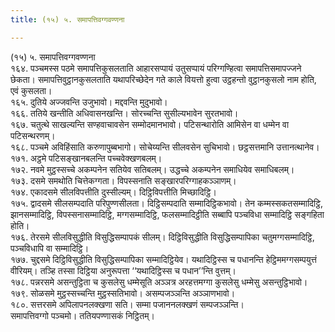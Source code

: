 ```yaml
---
title: (१५) ५. समापत्तिवग्गवण्णना

---
```

(१५) ५. समापत्तिवग्गवण्णना  
१६४. पञ्चमस्स पठमे समापत्तिकुसलताति आहारसप्पायं उतुसप्पायं परिग्गण्हित्वा समापत्तिसमापज्जने छेकता। समापत्तिवुट्ठानकुसलताति यथापरिच्छेदेन गते काले वियत्तो हुत्वा उट्ठहन्तो वुट्ठानकुसलो नाम होति, एवं कुसलता।  
१६५. दुतिये अज्जवन्ति उजुभावो। मद्दवन्ति मुदुभावो।  
१६६. ततिये खन्तीति अधिवासनखन्ति। सोरच्चन्ति सुसील्यभावेन सुरतभावो।  
१६७. चतुत्थे साखल्यन्ति सण्हवाचावसेन सम्मोदमानभावो। पटिसन्थारोति आमिसेन वा धम्मेन वा पटिसन्थरणम्।  
१६८. पञ्चमे अविहिंसाति करुणापुब्बभागो। सोचेय्यन्ति सीलवसेन सुचिभावो। छट्ठसत्तमानि उत्तानत्थानेव।  
१७१. अट्ठमे पटिसङ्खानबलन्ति पच्चवेक्खणबलम्।  
१७२. नवमे मुट्ठस्सच्चे अकम्पनेन सतियेव सतिबलम्। उद्धच्चे अकम्पनेन समाधियेव समाधिबलम्।  
१७३. दसमे समथोति चित्तेकग्गता। विपस्सनाति सङ्खारपरिग्गाहकञ्ञाणम्।  
१७४. एकादसमे सीलविपत्तीति दुस्सील्यम्। दिट्ठिविपत्तीति मिच्छादिट्ठि।  
१७५. द्वादसमे सीलसम्पदाति परिपुण्णसीलता। दिट्ठिसम्पदाति सम्मादिट्ठिकभावो। तेन कम्मस्सकतसम्मादिट्ठि, झानसम्मादिट्ठि, विपस्सनासम्मादिट्ठि, मग्गसम्मादिट्ठि, फलसम्मादिट्ठीति सब्बापि पञ्चविधा सम्मादिट्ठि सङ्गहिता होति।  
१७६. तेरसमे सीलविसुद्धीति विसुद्धिसम्पापकं सीलम्। दिट्ठिविसुद्धीति विसुद्धिसम्पापिका चतुमग्गसम्मादिट्ठि, पञ्चविधापि वा सम्मादिट्ठि।  
१७७. चुद्दसमे दिट्ठिविसुद्धीति विसुद्धिसम्पापिका सम्मादिट्ठियेव। यथादिट्ठिस्स च पधानन्ति हेट्ठिममग्गसम्पयुत्तं वीरियम्। तञ्हि तस्सा दिट्ठिया अनुरूपत्ता ‘‘यथादिट्ठिस्स च पधान’’न्ति वुत्तम्।  
१७८. पन्नरसमे असन्तुट्ठिता च कुसलेसु धम्मेसूति अञ्ञत्र अरहत्तमग्गा कुसलेसु धम्मेसु असन्तुट्ठिभावो।  
१७९. सोळसमे मुट्ठस्सच्चन्ति मुट्ठस्सतिभावो। असम्पजञ्ञन्ति अञ्ञाणभावो।  
१८०. सत्तरसमे अपिलापनलक्खणा सति। सम्मा पजाननलक्खणं सम्पजञ्ञन्ति।  
समापत्तिवग्गो पञ्चमो। ततियपण्णासकं निट्ठितम्।  